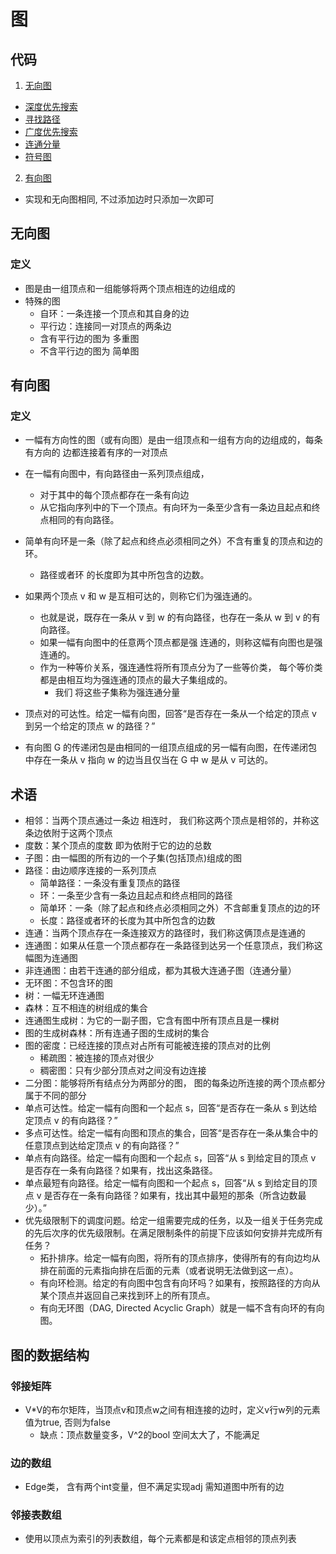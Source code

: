 # 图

## 代码
1. [无向图](#无向图)
  - [深度优先搜索](graph.go)
  - [寻找路径](graph_dfs.go)
  - [广度优先搜索](graph_bfs.go)
  - [连通分量](uf.go)
  - [符号图](symbol.go)

2. [有向图](#有向图)
  - 实现和无向图相同, 不过添加边时只添加一次即可

## 无向图
### 定义
- 图是由一组顶点和一组能够将两个顶点相连的边组成的
- 特殊的图
    - 自环：一条连接一个顶点和其自身的边
    - 平行边：连接同一对顶点的两条边
    - 含有平行边的图为 多重图
    - 不含平行边的图为 简单图

## 有向图
### 定义
- 一幅有方向性的图（或有向图）是由一组顶点和一组有方向的边组成的，每条有方向的 边都连接着有序的一对顶点
- 在一幅有向图中，有向路径由一系列顶点组成，
  - 对于其中的每个顶点都存在一条有向边
  - 从它指向序列中的下一个顶点。有向环为一条至少含有一条边且起点和终点相同的有向路径。
- 简单有向环是一条（除了起点和终点必须相同之外）不含有重复的顶点和边的环。
  - 路径或者环 的长度即为其中所包含的边数。

- 如果两个顶点 v 和 w 是互相可达的，则称它们为强连通的。
  - 也就是说，既存在一条从 v 到 w 的有向路径，也存在一条从 w 到 v 的有向路径。
  - 如果一幅有向图中的任意两个顶点都是强 连通的，则称这幅有向图也是强连通的。
  - 作为一种等价关系，强连通性将所有顶点分为了一些等价类， 每个等价类都是由相互均为强连通的顶点的最大子集组成的。
    - 我们 将这些子集称为强连通分量

- 顶点对的可达性。给定一幅有向图，回答“是否存在一条从一个给定的顶点 v 到另一个给定的顶点 w 的路径？”
- 有向图 G 的传递闭包是由相同的一组顶点组成的另一幅有向图，在传递闭包中存在一条从 v 指向 w 的边当且仅当在 G 中 w 是从 v 可达的。

  
## 术语
- 相邻：当两个顶点通过一条边 相连时， 我们称这两个顶点是相邻的，并称这条边依附于这两个顶点
- 度数：某个顶点的度数 即为依附于它的边的总数
- 子图：由一幅图的所有边的一个子集(包括顶点)组成的图
- 路径：由边顺序连接的一系列顶点
  - 简单路径：一条没有重复顶点的路径
  - 环：一条至少含有一条边且起点和终点相同的路径
  - 简单环：一条（除了起点和终点必须相同之外）不含邮重复顶点的边的环
  - 长度：路径或者环的长度为其中所包含的边数
- 连通：当两个顶点存在一条连接双方的路径时，我们称这俩顶点是连通的
- 连通图：如果从任意一个顶点都存在一条路径到达另一个任意顶点，我们称这幅图为连通图
- 非连通图：由若干连通的部分组成，都为其极大连通子图（连通分量）
- 无环图：不包含环的图
- 树：一幅无环连通图
- 森林：互不相连的树组成的集合
- 连通图生成树：为它的一副子图，它含有图中所有顶点且是一棵树
- 图的生成树森林：所有连通子图的生成树的集合
- 图的密度：已经连接的顶点对占所有可能被连接的顶点对的比例
  - 稀疏图：被连接的顶点对很少
  - 稠密图：只有少部分顶点对之间没有边连接
- 二分图：能够将所有结点分为两部分的图， 图的每条边所连接的两个顶点都分属于不同的部分  
- 单点可达性。给定一幅有向图和一个起点 s，回答“是否存在一条从 s 到达给定顶点 v 的有向路径？”
- 多点可达性。给定一幅有向图和顶点的集合，回答“是否存在一条从集合中的任意顶点到达给定顶点 v 的有向路径？”
- 单点有向路径。给定一幅有向图和一个起点 s，回答“从 s 到给定目的顶点 v 是否存在一条有向路径？如果有，找出这条路径。
- 单点最短有向路径。给定一幅有向图和一个起点 s，回答“从 s 到给定目的顶点 v 是否存在一条有向路径？如果有，找出其中最短的那条（所含边数最少）。”
- 优先级限制下的调度问题。给定一组需要完成的任务，以及一组关于任务完成的先后次序的优先级限制。在满足限制条件的前提下应该如何安排并完成所有任务？
  - 拓扑排序。给定一幅有向图，将所有的顶点排序，使得所有的有向边均从排在前面的元素指向排在后面的元素（或者说明无法做到这一点）。
  - 有向环检测。给定的有向图中包含有向环吗？如果有，按照路径的方向从某个顶点并返回自己来找到环上的所有顶点。  
  - 有向无环图（DAG, Directed Acyclic Graph）就是一幅不含有向环的有向图。
  
## 图的数据结构
### 邻接矩阵
  - V*V的布尔矩阵，当顶点v和顶点w之间有相连接的边时，定义v行w列的元素值为true, 否则为false
    - 缺点：顶点数量变多，V^2的bool 空间太大了，不能满足
### 边的数组
  - Edge类， 含有两个int变量，但不满足实现adj 需知道图中所有的边
### 邻接表数组
  - 使用以顶点为索引的列表数组，每个元素都是和该定点相邻的顶点列表